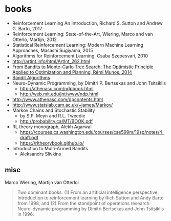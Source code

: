 # books



* Reinforcement Learning An Introduction, Richard S. Sutton and Andrew G. Barto, 2017
* Reinforcement Learning: State-of-the-Art, Wiering, Marco and van Otterlo, Martijn, 2012
* Statistical Reinforcement Learning: Modern Machine Learning Approaches, Masashi Sugiyama, 2015
* Algorithms for Reinforcement Learning, Csaba Szepesvari, 2010
* http://artint.info/html/ArtInt_262.html
* [From Bandits to Monte-Carlo Tree Search: The Optimistic Principle Applied to Optimization and Planning, Rémi Munos, 2014](https://www.nowpublishers.com/article/Details/MAL-038)
* [Bandit Algorithms](http://banditalgs.com/)
* Neuro-Dynamic Programming, by Dimitri P. Bertsekas and John Tsitsiklis
  * http://athenasc.com/ndpbook.html
  * http://web.mit.edu/jnt/www/ndp.html
* http://www.athenasc.com/dpcontents.html
* http://www.statslab.cam.ac.uk/~james/Markov/
* Markov Chains and Stochastic Stability
  * by S.P. Meyn and R.L. Tweedie
  * http://probability.ca/MT/BOOK.pdf
* RL theory monograph, Alekh Agarwal
  * https://courses.cs.washington.edu/courses/cse599m/19sp/notes/rl_draft.pdf
  * https://rltheorybook.github.io/
* Introduction to Multi-Armed Bandits
  * Aleksandrs Slivkins


## misc
Marco Wiering, Martijn van Otterlo:
> Two dominant books:
> (1) From an artificial intelligence perspective: Introduction to reinforcement learning by Rich Sutton and Andy Barto from 1998, and
> (2) From the standpoint of operations research: Neuro-dynamic programming by Dimitri Bertsekas and John Tsitsiklis in 1996.
